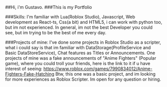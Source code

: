 ##Hi, i'm Gustavo.
###This is my Portfolio

###Skills:
I'm familiar with Lua(Roblox Studio), Javascript, Web development as React-ts, Css(a bit) and HTML5, i can work with python too, but im not experienced.
In general, im not the best Developer you could see, but im trying to be the best of me every day.

###Projects of mine:
I've done some projects in Roblox Studio as a scripter, what i could say is that im familiar with DataStorage(ProfileService and Basic DataStoreService), Chat features as Titles or Announcements.
One projects of mine was a fake announcements of "Anime Fighters" (Popular game), where you could troll your friends, here is the link to it if u have interest of seeing: https://www.roblox.com/games/7990834012/Anime-Fighters-Fake-Hatching
Btw, this one was a basic project, and im looking for more experiences as Roblox Scripter. Im open for any question or hiring.
